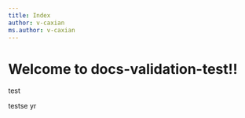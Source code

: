 ```yaml
---
title: Index
author: v-caxian
ms.author: v-caxian
---
```


# Welcome to docs-validation-test!!

test

testse
yr
